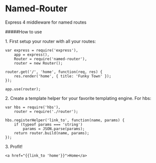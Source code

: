 Named-Router
=================
Express 4 middleware for named routes

#####How to use

1\. First setup your router with all your routes:
```
var express = require('express'),
    app = express(),
    Router = require('named-router'),
    router = new Router();

router.get('/', 'home', function(req, res) {
    res.render('home', { title: 'Funky Town' });
});
    
app.use(router);
```

2\. Create a template helper for your favorite templating engine. For hbs:
```
var hbs = require('hbs'),
    router = require('./router');

hbs.registerHelper('link_to', function(name, params) {
    if (typeof params === 'string')
        params = JSON.parse(params);
    return router.build(name, params);
});
```
3\. Profit!
```
<a href="{{link_to 'home'}}">Home</a>
```
